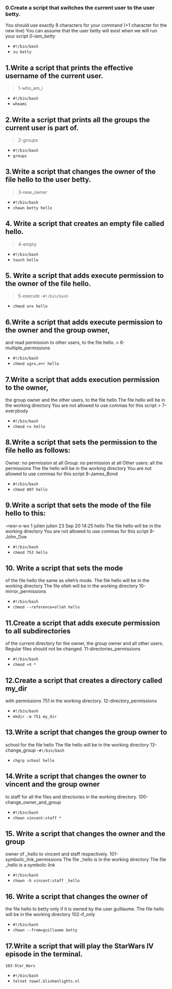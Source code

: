 ### 0.Create a script that switches the current user to the user betty.

You should use exactly 8 characters for your command (+1 character for the new line)
You can assume that the user betty will exist when we will run your script
 *0-iam_betty*
- ``#!/bin/bash``
- ``su betty``

## 1.Write a script that prints the effective username of the current user.
> 1-who_am_i
- ``#!/bin/bash``
- `whoami`

## 2.Write a script that prints all the groups the current user is part of.
> 2-groups
- `#!/bin/bash`
- `groups`

## 3.Write a script that changes the owner of the file hello to the user betty.
 > 3-new_owner
- `#!/bin/bash`
- `chown betty hello`

## 4. Write a script that creates an empty file called hello.
  > 4-empty
- `#!/bin/bash`
- `touch hello`

## 5. Write a script that adds execute permission to the owner of the file hello.
  > 5-execute
-`#!/bin/bash`
- `chmod u+x hello`

## 6.Write a script that adds execute permission to the owner and the group owner,
 and read permission to other users, to the file hello.
 	> 6-multiple_permissions
- `#!/bin/bash`
- `chmod ug+x,o+r hello`

## 7.Write a script that adds execution permission to the owner, 
the group owner and the other users, to the file hello
The file hello will be in the working directory
You are not allowed to use commas for this script
	> 7-everybody
- `#!/bin/bash`
- `chmod +x hello`

## 8.Write a script that sets the permission to the file hello as follows:
Owner: no permission at all
Group: no permission at all
Other users: all the permissions
The file hello will be in the working directory 
You are not allowed to use commas for this script
	8-James_Bond
- `#!/bin/bash`
- `chmod 007 hello`

## 9.Write a script that sets the mode of the file hello to this:
-rwxr-x-wx 1 julien julien 23 Sep 20 14:25 hello
The file hello will be in the working directory
You are not allowed to use commas for this script
	9-John_Doe
- `#!/bin/bash`
- `chmod 753 hello`


## 10. Write a script that sets the mode 
of the file hello the same as olleh’s mode.
The file hello will be in the working directory
The file olleh will be in the working directory
	10-mirror_permissions
- `#!/bin/bash`
- `chmod --reference=olleh hello`

## 11.Create a script that adds execute permission to all subdirectories 
of the current directory for the owner, the group owner 
and all other users. 
Regular files should not be changed.
  11-directories_permissions
- `#!/bin/bash`
- `chmod +X *`

## 12.Create a script that creates a directory called my_dir 
with permissions 751 in the working directory. 
 	12-directory_permissions
- `#!/bin/bash`
- `mkdir -m 751 my_dir`


## 13.Write a script that changes the group owner to 
school for the file hello
The file hello will be in the working directory
   13-change_group
-`#!/bin/bash`
- `chgrp school hello`


## 14.Write a script that changes the owner to vincent and the group owner
to staff for all the files 
and directories in the working directory.
	100-change_owner_and_group
- `#!/bin/bash`
- `chown vincent:staff *`


## 15. Write a script that changes the owner and the group 
owner of _hello to vincent and staff respectively.
	101-symbolic_link_permissions
The file _hello is in the working directory
The file _hello is a symbolic link

- `#!/bin/bash`
- `chown -h vincent:staff _hello`


## 16. Write a script that changes the owner of 
the file hello to betty only if it is owned by the user guillaume.
The file hello will be in the working directory
 	102-if_only
- `#!/bin/bash`
- `chown --from=guillaume betty`


## 17.Write a script that will play the StarWars IV episode in the terminal.
	103-Star_Wars
- `#!/bin/bash`
- `telnet towel.blinkenlights.nl`



